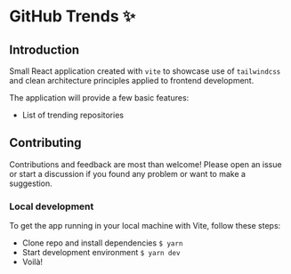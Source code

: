 # GitHub Trends ✨

## Introduction

Small React application created with `vite` to showcase use of `tailwindcss` and clean architecture principles applied to frontend development.

The application will provide a few basic features:

- List of trending repositories

## Contributing

Contributions and feedback are most than welcome! Please open an issue or start a discussion if you found any problem or want to make a suggestion.

### Local development

To get the app running in your local machine with Vite, follow these steps:

- Clone repo and install dependencies `$ yarn`
- Start development environment `$ yarn dev`
- Voilà!
